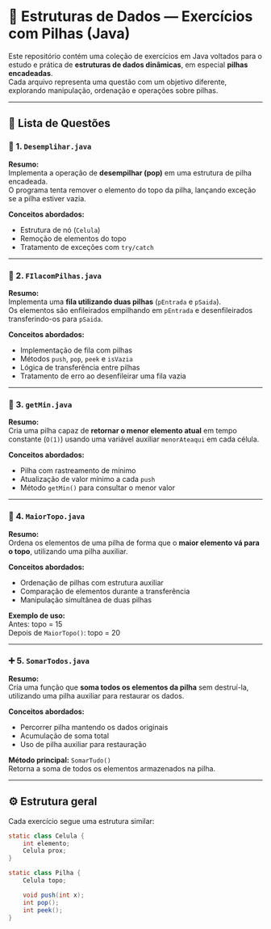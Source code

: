 # 🧮 Estruturas de Dados — Exercícios com Pilhas (Java)

Este repositório contém uma coleção de exercícios em Java voltados para o estudo e prática de **estruturas de dados dinâmicas**, em especial **pilhas encadeadas**.  
Cada arquivo representa uma questão com um objetivo diferente, explorando manipulação, ordenação e operações sobre pilhas.

---

## 📁 Lista de Questões

### 🧱 1. `Desemplihar.java`
**Resumo:**  
Implementa a operação de **desempilhar (pop)** em uma estrutura de pilha encadeada.  
O programa tenta remover o elemento do topo da pilha, lançando exceção se a pilha estiver vazia.

**Conceitos abordados:**
- Estrutura de nó (`Celula`)
- Remoção de elementos do topo  
- Tratamento de exceções com `try/catch`

---

### 🔁 2. `FIlacomPilhas.java`
**Resumo:**  
Implementa uma **fila utilizando duas pilhas** (`pEntrada` e `pSaida`).  
Os elementos são enfileirados empilhando em `pEntrada` e desenfileirados transferindo-os para `pSaida`.

**Conceitos abordados:**
- Implementação de fila com pilhas  
- Métodos `push`, `pop`, `peek` e `isVazia`  
- Lógica de transferência entre pilhas  
- Tratamento de erro ao desenfileirar uma fila vazia  

---

### 🔽 3. `getMin.java`
**Resumo:**  
Cria uma pilha capaz de **retornar o menor elemento atual** em tempo constante (`O(1)`) usando uma variável auxiliar `menorAteaqui` em cada célula.

**Conceitos abordados:**
- Pilha com rastreamento de mínimo  
- Atualização de valor mínimo a cada `push`  
- Método `getMin()` para consultar o menor valor  

---

### 🧩 4. `MaiorTopo.java`
**Resumo:**  
Ordena os elementos de uma pilha de forma que o **maior elemento vá para o topo**, utilizando uma pilha auxiliar.

**Conceitos abordados:**
- Ordenação de pilhas com estrutura auxiliar  
- Comparação de elementos durante a transferência  
- Manipulação simultânea de duas pilhas  

**Exemplo de uso:**  
Antes: topo = 15  
Depois de `MaiorTopo()`: topo = 20  

---

### ➕ 5. `SomarTodos.java`
**Resumo:**  
Cria uma função que **soma todos os elementos da pilha** sem destruí-la, utilizando uma pilha auxiliar para restaurar os dados.

**Conceitos abordados:**
- Percorrer pilha mantendo os dados originais  
- Acumulação de soma total  
- Uso de pilha auxiliar para restauração  

**Método principal:** `SomarTudo()`  
Retorna a soma de todos os elementos armazenados na pilha.

---

## ⚙️ Estrutura geral

Cada exercício segue uma estrutura similar:

```java
static class Celula {
    int elemento;
    Celula prox;
}

static class Pilha {
    Celula topo;

    void push(int x);
    int pop();
    int peek();
}
